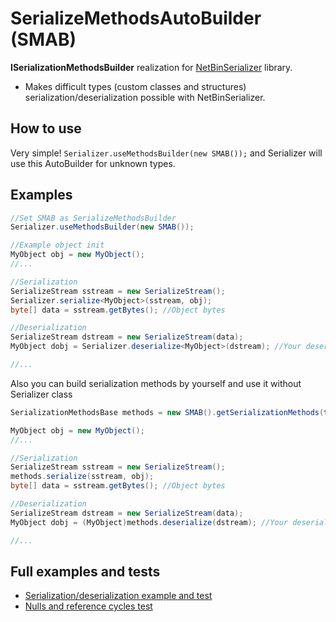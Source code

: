 # SerializeMethodsAutoBuilder (SMAB)
**ISerializationMethodsBuilder** realization for [NetBinSerializer](https://github.com/AndreevNikita/NetBinSerializer) library.

- Makes difficult types (custom classes and structures) serialization/deserialization possible with NetBinSerializer.


## How to use
Very simple! `Serializer.useMethodsBuilder(new SMAB());` and Serializer will use this AutoBuilder for unknown types.


## Examples

```c#
//Set SMAB as SerializeMethodsBuilder
Serializer.useMethodsBuilder(new SMAB());

//Example object init
MyObject obj = new MyObject();
//...

//Serialization
SerializeStream sstream = new SerializeStream();
Serializer.serialize<MyObject>(sstream, obj);
byte[] data = sstream.getBytes(); //Object bytes

//Deserialization
SerializeStream dstream = new SerializeStream(data);
MyObject dobj = Serializer.deserialize<MyObject>(dstream); //Your deserialized object here

//...
```

Also you can build serialization methods by yourself and use it without Serializer class
```c#
SerializationMethodsBase methods = new SMAB().getSerializationMethods(typeof(MyObject), false /* Enable built methods cache in Serializer */);

MyObject obj = new MyObject();
//...

//Serialization
SerializeStream sstream = new SerializeStream();
methods.serialize(sstream, obj);
byte[] data = sstream.getBytes(); //Object bytes

//Deserialization
SerializeStream dstream = new SerializeStream(data);
MyObject dobj = (MyObject)methods.deserialize(dstream); //Your deserialized object here

//...
```

## Full examples and tests
* [Serialization/deserialization example and test](https://github.com/AndreevNikita/SerializeMethodsAutoBuilder/blob/main/SerializeMethodsAutoBuilder/Test/Program.cs)
* [Nulls and reference cycles test](https://github.com/AndreevNikita/SerializeMethodsAutoBuilder/blob/main/SerializeMethodsAutoBuilder/Test/Test2.cs)